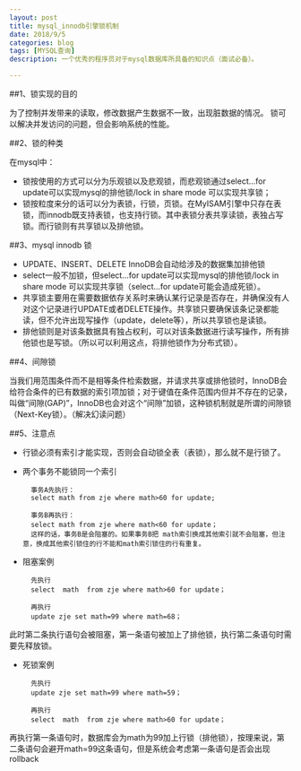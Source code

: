```yaml
---
layout: post
title: mysql_innodb引擎锁机制
date: 2018/9/5
categories: blog
tags: [MYSQL查询]
description: 一个优秀的程序员对于mysql数据库所具备的知识点（面试必备）。

---
```


##1、锁实现的目的

为了控制并发带来的读取，修改数据产生数据不一致，出现脏数据的情况。
锁可以解决并发访问的问题，但会影响系统的性能。

##2、锁的种类

在mysql中：
* 锁按使用的方式可以分为乐观锁以及悲观锁，而悲观锁通过select...for update可以实现mysql的排他锁/lock in share mode 可以实现共享锁；
* 锁按粒度来分的话可以分为表锁，行锁，页锁。在MyISAM引擎中只存在表锁，而innodb既支持表锁，也支持行锁。其中表锁分表共享读锁，表独占写锁。而行锁则有共享锁以及排他锁。

##3、mysql innodb 锁

* UPDATE、INSERT、DELETE InnoDB会自动给涉及的数据集加排他锁
* select一般不加锁，但select...for update可以实现mysql的排他锁/lock in share mode 可以实现共享锁（select...for update可能会造成死锁）。
* 共享锁主要用在需要数据依存关系时来确认某行记录是否存在，并确保没有人对这个记录进行UPDATE或者DELETE操作。共享锁只要确保该条记录都能读，但不允许出现写操作（update，delete等），所以共享锁也是读锁。
* 排他锁则是对该条数据具有独占权利，可以对该条数据进行读写操作，所有排他锁也是写锁。（所以可以利用这点，将排他锁作为分布式锁）。

##4、间隙锁

当我们用范围条件而不是相等条件检索数据，并请求共享或排他锁时，InnoDB会给符合条件的已有数据的索引项加锁；对于键值在条件范围内但并不存在的记录，叫做“间隙(GAP)”，InnoDB也会对这个“间隙”加锁，这种锁机制就是所谓的间隙锁（Next-Key锁）。（解决幻读问题）


##5、注意点

* 行锁必须有索引才能实现，否则会自动锁全表（表锁），那么就不是行锁了。
* 两个事务不能锁同一个索引

        事务A先执行：
        select math from zje where math>60 for update;
         
        事务B再执行：
        select math from zje where math<60 for update；
        这样的话，事务B是会阻塞的。如果事务B把 math索引换成其他索引就不会阻塞，但注意，换成其他索引锁住的行不能和math索引锁住的行有重复。

* 阻塞案例    
        
        先执行
        select  math  from zje where math>60 for update；
        
        再执行
        update zje set math=99 where math=68；

此时第二条执行语句会被阻塞，第一条语句被加上了排他锁，执行第二条语句时需要先释放锁。

* 死锁案例
        
        先执行
        update zje set math=99 where math=59；
        
        再执行
        select  math  from zje where math>60 for update；
        
再执行第一条语句时，数据库会为math为99加上行锁（排他锁），按理来说，第二条语句会避开math=99这条语句，但是系统会考虑第一条语句是否会出现rollback